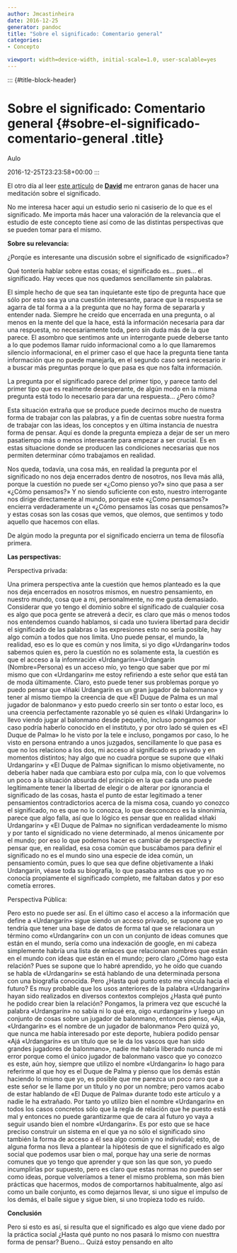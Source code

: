 ```yaml
---
author: Jmcastinheira
date: 2016-12-25
generator: pandoc
title: "Sobre el significado: Comentario general"
categories:
- Concepto

viewport: width=device-width, initial-scale=1.0, user-scalable=yes
---
```


::: {#title-block-header}
# Sobre el significado: Comentario general {#sobre-el-significado-comentario-general .title}

Aulo

2016-12-25T23:23:58+00:00
:::

El otro día al leer [este
artículo](http://lasindias.com/cultura-guia-de-uso/) de
[**David**](http://lasindias.com/author/admin/) me entraron ganas de
hacer una meditación sobre el significado.

No me interesa hacer aqui un estudio serio ni casiserio de lo que es el
significado. Me importa más hacer una valoración de la relevancia que el
estudio de este concepto tiene así como de las distintas perspectivas
que se pueden tomar para el mismo.

**Sobre su relevancia:**

¿Porqúe es interesante una discusión sobre el significado de
«significado»?

Qué tontería hablar sobre estas cosas; el significado es... pues... el
significado. Hay veces que nos quedamos sencillamente sin palabras.

El simple hecho de que sea tan inquietante este tipo de pregunta hace
que sólo por esto sea ya una cuestión interesante, parace que la
respuesta se agarra de tal forma a a la pregunta que no hay forma de
separarla y entender nada. Siempre he creído que encerrada en una
pregunta, o al menos en la mente del que la hace, está la información
necesaria para dar una respuesta, no necesariamente toda, pero sin duda
más de la que parece. El asombro que sentimos ante un interrogante puede
deberse tanto a lo que podemos llamar ruido informacional como a lo que
llamaremos silencio informacional, en el primer caso el que hace la
pregunta tiene tanta información que no puede manejarla, en el segundo
caso será necesario ir a buscar más preguntas porque lo que pasa es que
nos falta información.

La pregunta por el significado parece del primer tipo, y parece tanto
del primer tipo que es realmente desesperante, de algún modo en la misma
pregunta está todo lo necesario para dar una respuesta... ¿Pero cómo?

Esta situación extraña que se produce puede decirnos mucho de nuestra
forma de trabajar con las palabras, y a fin de cuentas sobre nuestra
forma de trabajar con las ideas, los conceptos y en última instancia de
nuestra forma de pensar. Aquí es donde la pregunta empieza a dejar de
ser un mero pasatiempo más o menos interesante para empezar a ser
crucial. Es en estas situacione donde se producen las condiciones
necesarias que nos permiten determinar cómo trabajamos en realidad.

Nos queda, todavía, una cosa más, en realidad la pregunta por el
significado no nos deja encerrados dentro de nosotros, nos lleva más
allá, porque la cuestión no puede ser «¿Como pienso yo?» sino que pasa a
ser «¿Cómo pensamos?» Y no siendo suficiente con esto, nuestro
interrogante nos dirige directamente al mundo, porque este «¿Como
pensamos?» encierra verdaderamente un «¿Cómo pensamos las cosas que
pensamos?» y estas cosas son las cosas que vemos, que olemos, que
sentimos y todo aquello que hacemos con ellas.

De algún modo la pregunta por el significado encierra un tema de
filosofía primera.

**Las perspectivas:**

Perspectiva privada:

Una primera perspectiva ante la cuestión que hemos planteado es la que
nos deja encerrados en nosotros mismos, en nuestro pensamiento, en
nuestro mundo, cosa que a mi, personalmente, no me gusta demasiado.
Considerar que yo tengo el dominio sobre el significado de cualquier
cosa es algo que poca gente se atreverá a decir, es claro que más o
menos todos nos entendemos cuando hablamos, si cada uno tuviera libertad
para decidir el significado de las palabras o las expresiones esto no
sería posible, hay algo común a todos que nos limita. Uno puede pensar,
el mundo, la realidad, eso es lo que es común y nos limita, si yo digo
«Urdangarín» todos sabemos quien es, pero la cuestión no es solamente
esta, la cuestión es que el acceso a la infomración
«Urdangarín»=Urdangarín (Nombre=Persona) es un acceso mío, yo tengo que
saber que por mí mismo que con «Urdangarín» me estoy refiriendo a este
señor que está tan de moda últimamente. Claro, esto puede tener sus
problemas porque yo puedo pensar que «Iñaki Urdangarín es un gran
jugador de balonmano» y tener al mismo tiempo la creencia de que «El
Duque de Palma es un mal jugador de balonmano» y esto puedo creerlo sin
ser tonto o estar loco, es una creencia perfectamente razonable yo sé
quien es «Iñaki Urdangarin» lo llevo viendo jugar al balonmano desde
pequeño, incluso pongamos por caso podría haberlo conocido en el
instituto, y por otro lado sé quien es «El Duque de Palma» lo he visto
por la tele e incluso, pongamos por caso, lo he visto en persona
entrando a unos juzgados, sencillamente lo que pasa es que no los
relaciono a los dos, mi acceso al significado es privado y en momentos
distintos; hay algo que no cuadra porque se supone que «Iñaki
Urdangarín» y «El Duque de Palma» significan lo mismo objetivamente, no
debería haber nada que cambiara esto por culpa mía, con lo que volvemos
un poco a la situación absurda del principio en la que cada uno puede
legítimamente tener la libertad de elegir o de alterar por ignorancia el
significado de las cosas, hasta el punto de estar legitimado a tener
pensamientos contradictorios acerca de la misma cosa, cuando yo conozco
el significado, no es que no lo conozca, lo que desconozco es la
sinonimia, parece que algo falla, así que lo lógico es pensar que en
realidad «Iñaki Urdangarín» y «El Duque de Palma» no significan
verdadeamente lo mismo y por tanto el signidicado no viene determinado,
al menos únicamente por el mundo; por eso lo que podemos hacer es
cambiar de perspectiva y pensar que, en realidad, esa cosa común que
buscábamos para definir el significado no es el mundo sino una especie
de idea común, un pensamiento común, pues lo que sea que define
objetivamente a Iñaki Urdangarín, véase toda su biografía, lo que pasaba
antes es que yo no conocía propiamente el significado completo, me
faltaban datos y por eso cometía errores.

Perspectiva Pública:

Pero esto no puede ser así. En el último caso el acceso a la información
que define a «Urdangarín» sigue siendo un acceso privado, se supone que
yo tendría que tener una base de datos de forma tal que se relacionara
un término como «Urdangarín» con un con un conjunto de ideas comunes que
están en el mundo, sería como una indexación de google, en mi cabeza
simplemente habría una lista de enlaces que relacionan nombres que están
en el mundo con ideas que están en el mundo; pero claro ¿Cómo hago esta
relación? Pues se supone que lo habré aprendido, yo he oído que cuando
se habla de «Urdangarín» se está hablando de una determinada persona con
una biografía conocida. Pero ¿Hasta qué punto esto me vincula hacia el
futuro? Es muy probable que los usos anteriores de la palabra
«Urdangarín» hayan sido realizados en diversos contextos complejos
¿Hasta qué punto he podido crear bien la relación? Pongamos, la primera
vez que escuché la palabra «Urdangarín» no sabía ni lo qué era, oigo
«urdangarín» y luego un conjunto de cosas sobre un jugador de balonmano,
entonces pienso, «Aja, «Urdangarín» es el nombre de un jugador de
balonmano» Pero quizá yo, que nunca me había interesado por este
deporte, hubiera podido pensar «Ajá «Urdangarín» es un título que se le
da los vascos que han sido grandes jugadores de balonmano», nadie me
habría liberado nunca de mi error porque como el único jugador de
balonmano vasco que yo conozco es este, aún hoy, siempre que utilizo el
nombre «Urdangarín» lo hago para referirme al que hoy es el Duque de
Palma y pienso que los demás están haciendo lo mismo que yo, es posible
que me parezca un poco raro que a este señor se le llame por un título y
no por un nombre; pero vamos acabo de estar hablando de «El Duque de
Palma» durante todo este artículo y a nadie le ha extrañado. Por tanto
yo utilizo bien el nombre «Urdangarín» en todos los casos concretos sólo
que la regla de relación que he puesto está mal y entonces no puede
garantizarme que de cara al futuro yo vaya a seguir usando bien el
nombre «Urdangarín». Es por esto que se hace preciso construir un
sistema en el que ya no sólo el significado sino también la forma de
acceso a él sea algo común y no indiviudal; esto, de alguna forma nos
lleva a plantear la hipótesis de que el significado es algo social que
podemos usar bien o mal, porque hay una serie de normas comunes que yo
tengo que aprender y que son las que son, yo puedo incumplirlas por
supuesto, pero es claro que estas normas no pueden ser como ideas,
porque volveríamos a tener el mismo problema, son más bien prácticas que
hacermos, modos de comportarnos habitualmente, algo así como un baile
conjunto, es como dejarnos llevar, si uno sigue el impulso de los demás,
el baile sigue y sigue bien, si uno tropieza todo es ruído.

**Conclusión**

Pero si esto es así, si resulta que el significado es algo que viene
dado por la práctica social ¿Hasta qué punto no nos pasará lo mismo con
nuesttra forma de pensar? Bueno... Quizá estoy pensando en alto
